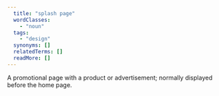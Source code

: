 ```yaml
---
  title: "splash page"
  wordClasses:
    - "noun"
  tags:
    - "design"
  synonyms: []
  relatedTerms: []
  readMore: []
---
```

A promotional page with a product or advertisement; normally displayed before the home page.
